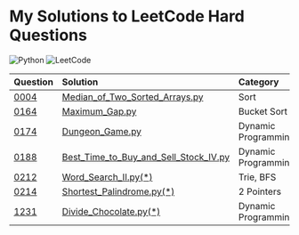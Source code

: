 # My Solutions to LeetCode Hard Questions

![Python](https://img.shields.io/badge/python-3670A0?style=for-the-badge&logo=python&logoColor=ffdd54)
![LeetCode](https://img.shields.io/badge/LeetCode-000000?style=for-the-badge&logo=LeetCode&logoColor=#d16c06)

| Question                                                                  | Solution                                                                                      | Category            |
|:--------------------------------------------------------------------------|:----------------------------------------------------------------------------------------------|:--------------------|
| [0004](https://leetcode.com/problems/median-of-two-sorted-arrays/)        | [Median_of_Two_Sorted_Arrays.py](0004_Median_of_Two_Sorted_Arrays.py)                         | Sort                |
| [0164](https://leetcode.com/problems/maximum-gap/)                        | [Maximum_Gap.py](0164_Maximum_Gap.py)                                                         | Bucket Sort         |
| [0174](https://leetcode.com/problems/dungeon-game/)                       | [Dungeon_Game.py](0174_Dungeon_Game.py)                                                       | Dynamic Programming |
| [0188](https://leetcode.com/problems/best-time-to-buy-and-sell-stock-iv/) | [Best_Time_to_Buy_and_Sell_Stock_IV.py](0188_Best_Time_to_Buy_and_Sell_Stock_IV.py)           | Dynamic Programming |
| [0212](https://leetcode.com/problems/word-search-ii/)                     | [Word_Search_II.py(*)](0212_Word_Search_II.py)                                                | Trie, BFS           |
| [0214](https://leetcode.com/problems/shortest-palindrome/)                | [Shortest_Palindrome.py(*)](0214_Shortest_Palindrome.py)                                      | 2 Pointers          |
| [1231](https://leetcode.com/problems/divide-chocolate/)                | [Divide_Chocolate.py(*)](1231_Divide_Chocolate.py)                                            | Dynamic Programming |